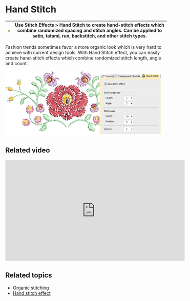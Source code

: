 # Hand Stitch

| ![HandStitchEffect.png](assets/HandStitchEffect.png) | Use Stitch Effects > Hand Stitch to create hand-stitch effects which combine randomized spacing and stitch angles. Can be applied to satin, tatami, run, backstitch, and other stitch types. |
| ---------------------------------------------------- | -------------------------------------------------------------------------------------------------------------------------------------------------------------------------------------------- |

Fashion trends sometimes favor a more organic look which is very hard to achieve with current design tools. With Hand Stitch effect, you can easily create hand-stitch effects which combine randomized stitch length, angle and count.

![HandStitchFlowersTV.png](assets/HandStitchFlowersTV.png)

## Related video

<iframe src="https://www.youtube.com/embed/osMZzz1hWB4" frameborder="0" 
		 allow="accelerometer; autoplay; encrypted-media; gyroscope; picture-in-picture" 
		 allowfullscreen="" style="width: 560px; height: 315px;">

</iframe>

## Related topics

- [Organic stitching](../../Decorative/specialty/Organic_stitching)
- [Hand stitch effect](../../Decorative/specialty/Hand_stitch_effect)
